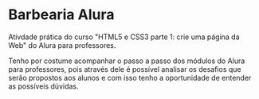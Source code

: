 # Barbearia Alura
Ativdade prática do curso "HTML5 e CSS3 parte 1: crie uma página da Web" do Alura para professores.

Tenho por costume acompanhar o passo a passo dos módulos do Alura para professores, pois através dele é possível analisar os desafios que serão propostos aos alunos e com isso tenho a oportunidade de entender as possíveis dúvidas.
